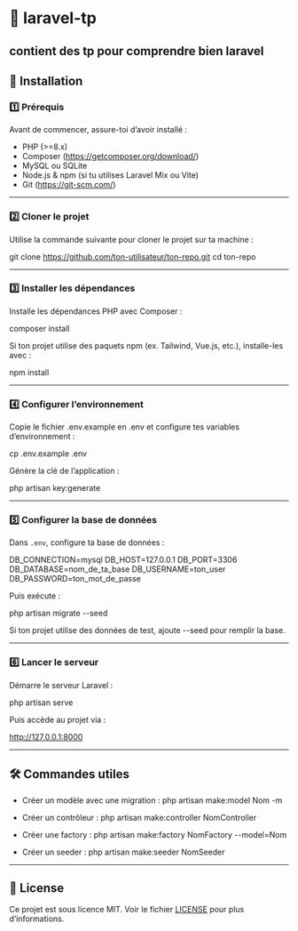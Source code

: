 # 📌 laravel-tp

contient des tp pour comprendre bien laravel
---

## 🚀 Installation

### 1️⃣ Prérequis

Avant de commencer, assure-toi d’avoir installé :

- PHP (>=8.x)
- Composer (https://getcomposer.org/download/)
- MySQL ou SQLite
- Node.js & npm (si tu utilises Laravel Mix ou Vite)
- Git (https://git-scm.com/)

---

### 2️⃣ Cloner le projet

Utilise la commande suivante pour cloner le projet sur ta machine :

git clone https://github.com/ton-utilisateur/ton-repo.git
cd ton-repo

---

### 3️⃣ Installer les dépendances

Installe les dépendances PHP avec Composer :

composer install

Si ton projet utilise des paquets npm (ex. Tailwind, Vue.js, etc.), installe-les avec :

npm install

---

### 4️⃣ Configurer l’environnement

Copie le fichier .env.example en .env et configure tes variables d’environnement :

cp .env.example .env

Génère la clé de l’application :

php artisan key:generate

---

### 5️⃣ Configurer la base de données

Dans `.env`, configure ta base de données :

DB_CONNECTION=mysql
DB_HOST=127.0.0.1
DB_PORT=3306
DB_DATABASE=nom_de_ta_base
DB_USERNAME=ton_user
DB_PASSWORD=ton_mot_de_passe

Puis exécute :

php artisan migrate --seed

Si ton projet utilise des données de test, ajoute --seed pour remplir la base.

---

### 6️⃣ Lancer le serveur

Démarre le serveur Laravel :

php artisan serve

Puis accède au projet via :

http://127.0.0.1:8000

---

## 🛠 Commandes utiles

- Créer un modèle avec une migration :
    php artisan make:model Nom -m
  
- Créer un contrôleur :
    php artisan make:controller NomController
  
- Créer une factory :
    php artisan make:factory NomFactory --model=Nom
  
- Créer un seeder :
    php artisan make:seeder NomSeeder
  

---

## 📜 License

Ce projet est sous licence MIT. Voir le fichier [LICENSE](LICENSE) pour plus d’informations.
